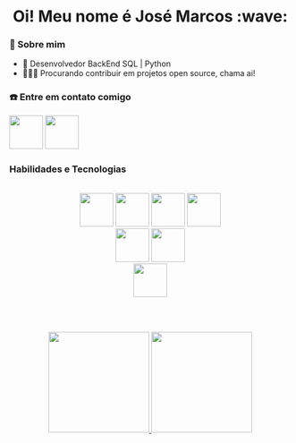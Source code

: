 <div align="center">
<h1> Oi! Meu nome é José Marcos :wave: </h1>
</div>

### :bust_in_silhouette: Sobre mim

- :construction_worker: Desenvolvedor BackEnd SQL | Python
- :people_holding_hands: Procurando contribuir em projetos open source, chama ai!
### :telephone: Entre em contato comigo
<div> 
<a href="https://www.linkedin.com/in/josemarcos81/"><img height="60px" src="https://cdn.jsdelivr.net/gh/devicons/devicon/icons/linkedin/linkedin-original.svg" /></a>
<a href="mailto:josemarcos8133@gmail.com"><img height="60px"  src="https://img.icons8.com/3d-fluency/344/gmail.png" /></a>
</div>

### Habilidades e Tecnologias
<br>
<div align="center">
<img height=60 src="https://cdn.jsdelivr.net/gh/devicons/devicon/icons/python/python-plain.svg" />
<img height=60 src="https://cdn.jsdelivr.net/gh/devicons/devicon/icons/mysql/mysql-original.svg" />
<img height=60 src="https://cdn.jsdelivr.net/gh/devicons/devicon/icons/html5/html5-original.svg" />
<img height=60 src="https://cdn.jsdelivr.net/gh/devicons/devicon/icons/css3/css3-original.svg" />
</div>

<div align="center">
<img height=60 src="https://cdn.jsdelivr.net/gh/devicons/devicon/icons/git/git-plain-wordmark.svg" />
<img height=60 color=white src="https://cdn.jsdelivr.net/gh/devicons/devicon/icons/github/github-original-wordmark.svg" />
</div>

<div align="center">
  <img height=60 src="https://cdn.jsdelivr.net/gh/devicons/devicon/icons/vscode/vscode-original.svg" />
</div>


<br><br>  
<div align="center">
  <a href="https://github.com/Alves-Jose">
  <img height="180em"   src="https://github-readme-stats.vercel.app/api?username=Alves-Jose&show_icons=true&theme=tokyonight&include_all_commits=true&count_private=true"/>
  <img height="180em" src="https://github-readme-stats.vercel.app/api/top-langs/?username=Alves-Jose&layout=compact&langs_count=7&theme=tokyonight"/>
</div>
 
 
